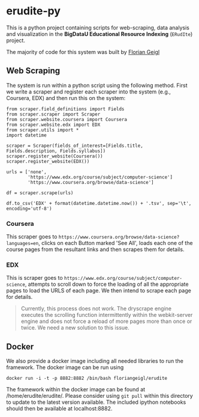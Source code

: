 # erudite-py

This is a python project containing scripts for web-scraping, data analysis and visualization in the **BigDataU Educational Resource Indexing** (`ERudIte`) project.

The majority of code for this system was built by [Florian Geigl](https://github.com/orgs/BMKEG/people/floriangeigl) 

Web Scraping
---
The system is run within a python script using the following method. First we write a scraper and register each scraper into the system (e.g., Coursera, EDX) and then run this on the system:

```
from scraper.field_definitions import Fields
from scraper.scraper import Scraper
from scraper.website.coursera import Coursera
from scraper.website.edx import EDX
from scraper.utils import *
import datetime

scraper = Scraper(fields_of_interest=[Fields.title, Fields.description, Fields.syllabus])
scraper.register_website(Coursera())
scraper.register_website(EDX())

urls = ['none',
        'https://www.edx.org/course/subject/computer-science']
        'https://www.coursera.org/browse/data-science']

df = scraper.scrape(urls)

df.to_csv('EDX' + format(datetime.datetime.now()) + '.tsv', sep='\t', encoding='utf-8')
```

### Coursera

This scraper goes to `https://www.coursera.org/browse/data-science?languages=en`, clicks on each Button marked 'See All', loads each one of the course pages from the resultant links and then scrapes them for details.

### EDX

This is scraper goes to `https://www.edx.org/course/subject/computer-science`, attempts to scroll down to force the loading of all the appropriate pages to load the URLS of each page. We then intend to scrape each page for details. 

> Currently, this process does not work. The dryscrape engine executes the scrolling function intermittently within the webkit-server engine and does not force a reload of more pages more than once or twice. We need a new solution to this issue. 

Docker
---
We also provide a docker image including all needed libraries to run the framework. The docker image can be run using 
```
docker run -i -t -p 8882:8882 /bin/bash floriangeigl/erudite
```
The framework within the docker image can be found at /home/erudite/erudite/. Please consider using ```git pull``` within this directory to update to the latest version available. The included ipython notebooks should then be available at localhost:8882.

